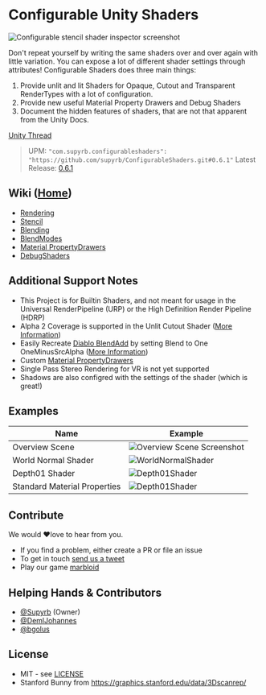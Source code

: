 # Configurable Unity Shaders

![Configurable stencil shader inspector screenshot](../../wiki/images/cutoutExample.gif)

Don't repeat yourself by writing the same shaders over and over again with little variation. You can expose a lot of different shader settings through attributes!
Configurable Shaders does three main things:

1. Provide unlit and lit Shaders for Opaque, Cutout and Transparent RenderTypes with a lot of configuration.
2. Provide new useful Material Property Drawers and Debug Shaders
3. Document the hidden features of shaders, that are not that apparent from the Unity Docs.

[Unity Thread](https://forum.unity.com/threads/painless-stencil-shader-with-enums.518966)
> UPM: `"com.supyrb.configurableshaders": "https://github.com/supyrb/ConfigurableShaders.git#0.6.1"`
> Latest Release: [0.6.1](../../releases/latest)

## Wiki ([Home](../../wiki))
* [Rendering](../../wiki/Rendering)
* [Stencil](../../wiki/Stencil)
* [Blending](../../wiki/Blending)
* [BlendModes](../../wiki/BlendModes)
* [Material PropertyDrawers](../../wiki/PropertyDrawers)
* [DebugShaders](../../wiki/DebugShaders)

## Additional Support Notes

* This Project is for Builtin Shaders, and not meant for usage in the Universal RenderPipeline (URP) or the High Definition Render Pipeline (HDRP)
* Alpha 2 Coverage is supported in the Unlit Cutout Shader ([More Information](https://github.com/supyrb/ConfigurableShaders/issues/9))
* Easily Recreate [Diablo BlendAdd](https://www.youtube.com/watch?v=YPy2hytwDLM&feature=youtu.be&t=1217) by setting Blend to One OneMinusSrcAlpha ([More Information](https://github.com/supyrb/ConfigurableShaders/wiki/BlendModes))
* Custom [Material PropertyDrawers](../../wiki/PropertyDrawers)
* Single Pass Stereo Rendering for VR is not yet supported
* Shadows are also configred with the settings of the shader (which is great!)

## Examples

Name | Example
--- | ---
Overview Scene | ![Overview Scene Screenshot](https://repository-images.githubusercontent.com/122844243/ea508d80-ee9b-11e9-8c62-e88efcc1d60f)
World Normal Shader | ![WorldNormalShader](../../wiki/images/DebugShaders/WorldNormalDemo.gif)
Depth01 Shader | ![Depth01Shader](../../wiki/images/DebugShaders/Depth01Demo.gif)
Standard Material Properties | ![Depth01Shader](../../wiki/images/ConfigurableStandardMaterial.png)

## Contribute
We would ❤love to hear from you.
* If you find a problem, either create a PR or file an issue
* To get in touch [send us a tweet]((https://twitter.com/supyrb))
* Play our game [marbloid](https://itunes.apple.com/us/app/marbloid/id1207773612)


## Helping Hands & Contributors
* [@Supyrb](https://twitter.com/supyrb) (Owner)
* [@DemlJohannes](https://twitter.com/DemlJohannes)
* [@bgolus](https://twitter.com/bgolus)

## License
* MIT - see [LICENSE](./LICENSE.md)
* Stanford Bunny from https://graphics.stanford.edu/data/3Dscanrep/
